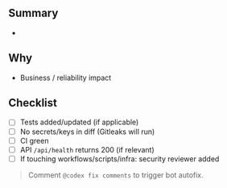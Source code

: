 
## Summary
-

## Why
- Business / reliability impact

## Checklist
- [ ] Tests added/updated (if applicable)
- [ ] No secrets/keys in diff (Gitleaks will run)
- [ ] CI green
- [ ] API `/api/health` returns 200 (if relevant)
- [ ] If touching workflows/scripts/infra: security reviewer added

> Comment `@codex fix comments` to trigger bot autofix.

